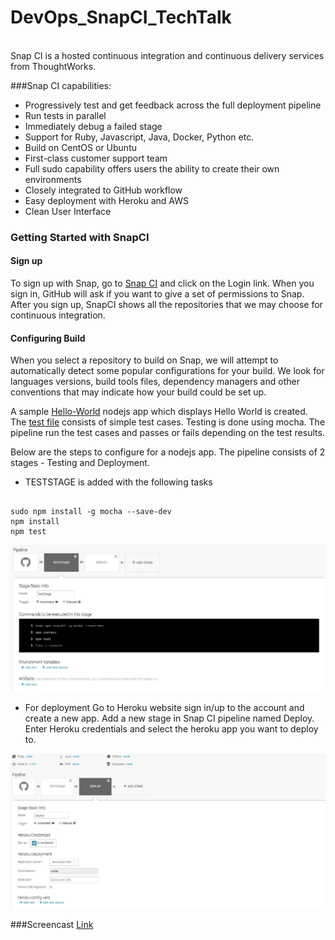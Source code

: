 # DevOps_SnapCI_TechTalk
<br/>Snap CI is a hosted continuous integration and continuous delivery services from ThoughtWorks.

###Snap CI capabilities:
* Progressively test and get feedback across the full deployment pipeline
* Run tests in parallel
* Immediately debug a failed stage
* Support for Ruby, Javascript, Java, Docker, Python etc.  
* Build on CentOS or Ubuntu
* First-class customer support team
* Full sudo capability offers users the ability to create their own environments
* Closely integrated to GitHub workflow
* Easy deployment with Heroku and AWS
* Clean User Interface

### Getting Started with SnapCI
#### Sign up 
To sign up with Snap, go to [Snap CI](https://www.snap-ci.com) and click on the Login link.
When you sign in, GitHub will ask if you want to give a set of permissions to Snap. After you sign up, SnapCI shows all the repositories that we may choose for continuous integration. 

#### Configuring Build 
When you select a repository to build on Snap, we will attempt to automatically detect some popular configurations for your build. We look for languages versions, build tools files, dependency managers and other conventions that may indicate how your build could be set up.

A sample [Hello-World]() nodejs app which displays Hello World is created. The [test file]() consists of simple test cases. Testing is done using mocha. The pipeline run the test cases and passes or fails depending on the test results.

Below are the steps to configure for a nodejs app. The pipeline consists of 2 stages - Testing and Deployment.

* TESTSTAGE is added with the following tasks 

<pre><code>
sudo npm install -g mocha --save-dev
npm install
npm test
</code></pre>

![Test](https://github.com/simerdeep92/DevOps_SnapCI_TechTalk/blob/master/Images/teststage.JPG)
* For deployment Go to Heroku website sign in/up to the account and create a new app. Add a new stage in Snap CI pipeline named Deploy. Enter Heroku credentials and select the heroku app you want to deploy to.

![Deploy](https://github.com/simerdeep92/DevOps_SnapCI_TechTalk/blob/master/Images/deploy.JPG)


###Screencast 
[Link](https://drive.google.com/file/d/0B4s9cWAWOC29bWZtd1gwQUYyWWc/view?usp=sharing)

